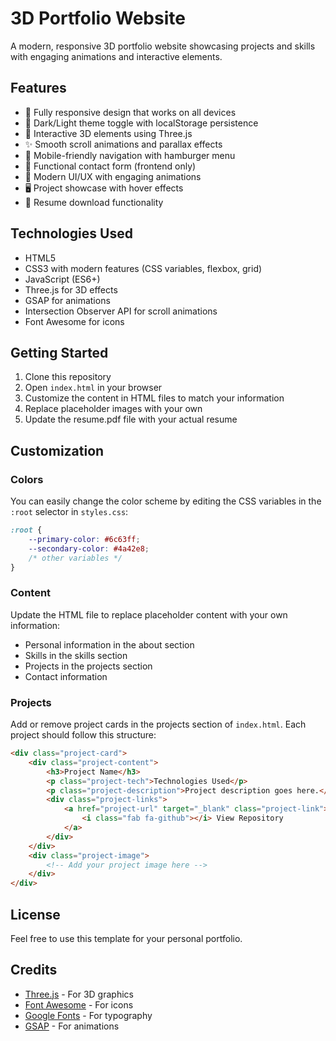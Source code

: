 # 3D Portfolio Website

A modern, responsive 3D portfolio website showcasing projects and skills with engaging animations and interactive elements.

## Features

- 🚀 Fully responsive design that works on all devices
- 🌙 Dark/Light theme toggle with localStorage persistence
- 🌟 Interactive 3D elements using Three.js
- ✨ Smooth scroll animations and parallax effects
- 📱 Mobile-friendly navigation with hamburger menu
- 📝 Functional contact form (frontend only)
- 🎨 Modern UI/UX with engaging animations
- 🖥️ Project showcase with hover effects
- 📄 Resume download functionality

## Technologies Used

- HTML5
- CSS3 with modern features (CSS variables, flexbox, grid)
- JavaScript (ES6+)
- Three.js for 3D effects
- GSAP for animations
- Intersection Observer API for scroll animations
- Font Awesome for icons

## Getting Started

1. Clone this repository
2. Open `index.html` in your browser
3. Customize the content in HTML files to match your information
4. Replace placeholder images with your own
5. Update the resume.pdf file with your actual resume

## Customization

### Colors

You can easily change the color scheme by editing the CSS variables in the `:root` selector in `styles.css`:

```css
:root {
    --primary-color: #6c63ff;
    --secondary-color: #4a42e8;
    /* other variables */
}
```

### Content

Update the HTML file to replace placeholder content with your own information:

- Personal information in the about section
- Skills in the skills section
- Projects in the projects section
- Contact information

### Projects

Add or remove project cards in the projects section of `index.html`. Each project should follow this structure:

```html
<div class="project-card">
    <div class="project-content">
        <h3>Project Name</h3>
        <p class="project-tech">Technologies Used</p>
        <p class="project-description">Project description goes here.</p>
        <div class="project-links">
            <a href="project-url" target="_blank" class="project-link">
                <i class="fab fa-github"></i> View Repository
            </a>
        </div>
    </div>
    <div class="project-image">
        <!-- Add your project image here -->
    </div>
</div>
```

## License

Feel free to use this template for your personal portfolio.

## Credits

- [Three.js](https://threejs.org/) - For 3D graphics
- [Font Awesome](https://fontawesome.com/) - For icons
- [Google Fonts](https://fonts.google.com/) - For typography
- [GSAP](https://greensock.com/gsap/) - For animations 